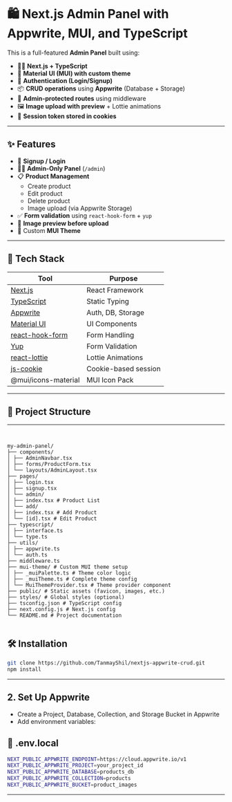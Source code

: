 # 🛍️ Next.js Admin Panel with Appwrite, MUI, and TypeScript

This is a full-featured **Admin Panel** built using:

- 🧑‍💻 **Next.js + TypeScript**
- 🎨 **Material UI (MUI) with custom theme**
- 🔐 **Authentication (Login/Signup)**
- 📦 **CRUD operations** using **Appwrite** (Database + Storage)
- 📂 **Admin-protected routes** using middleware
- 🖼️ **Image upload with preview** + Lottie animations
- 🍪 **Session token stored in cookies**

---

## ✨ Features

- 🔐 **Signup / Login**
- 👨‍💼 **Admin-Only Panel** (`/admin`)
- 📋 **Product Management**
  - Create product
  - Edit product
  - Delete product
  - Image upload (via Appwrite Storage)
- ✅ **Form validation** using `react-hook-form` + `yup`
- 📁 **Image preview before upload**
- 🌈 Custom **MUI Theme**

---

## 🔧 Tech Stack

| Tool | Purpose |
|------|---------|
| [Next.js](https://nextjs.org/) | React Framework |
| [TypeScript](https://www.typescriptlang.org/) | Static Typing |
| [Appwrite](https://appwrite.io/) | Auth, DB, Storage |
| [Material UI](https://mui.com/) | UI Components |
| [react-hook-form](https://react-hook-form.com/) | Form Handling |
| [Yup](https://github.com/jquense/yup) | Form Validation |
| [react-lottie](https://www.npmjs.com/package/react-lottie) | Lottie Animations |
| [js-cookie](https://github.com/js-cookie/js-cookie) | Cookie-based session |
| @mui/icons-material | MUI Icon Pack |

---

## 📁 Project Structure

---

<pre><code>

my-admin-panel/
├── components/
│ ├── AdminNavbar.tsx
│ ├── forms/ProductForm.tsx
│ └── layouts/AdminLayout.tsx
├── pages/
│ ├── login.tsx
│ ├── signup.tsx
│ └── admin/
│ ├── index.tsx # Product List
│ └── add/
│ ├── index.tsx # Add Product
│ └── [id].tsx # Edit Product
├── typescript/
│ ├── interface.ts
│ └── type.ts
├── utils/
│ ├── appwrite.ts
│ └── auth.ts
├── middleware.ts
├── mui-theme/ # Custom MUI theme setup
│ ├── _muiPalette.ts # Theme color logic
│ ├── _muiTheme.ts # Complete theme config
│ └── MuiThemeProvider.tsx # Theme provider component
├── public/ # Static assets (favicon, images, etc.)
├── styles/ # Global styles (optional)
├── tsconfig.json # TypeScript config
├── next.config.js # Next.js config
└── README.md # Project documentation
  
</code></pre>

## 🛠️ Installation

```bash
git clone https://github.com/TanmayShil/nextjs-appwrite-crud.git
npm install
```

---

## 2. Set Up Appwrite
- Create a Project, Database, Collection, and Storage Bucket in Appwrite
- Add environment variables:
## 📄 .env.local

```bash
NEXT_PUBLIC_APPWRITE_ENDPOINT=https://cloud.appwrite.io/v1
NEXT_PUBLIC_APPWRITE_PROJECT=your_project_id
NEXT_PUBLIC_APPWRITE_DATABASE=products_db
NEXT_PUBLIC_APPWRITE_COLLECTION=products
NEXT_PUBLIC_APPWRITE_BUCKET=product_images
```

---


